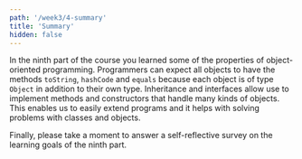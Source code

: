 ```yaml
---
path: '/week3/4-summary'
title: 'Summary'
hidden: false
---
```

<!-- Kurssin yhdeksännessä osassa tutustuttiin muutamaan olio-ohjelmoinnin piirteeseen -- perintään ja olioiden monimuotoisuuteen, joiden lisäksi tutustuimme myös rajapintoihin. Koska jokainen olio on oman tyyppinsä lisäksi Object-tyyppinen, voi ohjelmoinnissa käytettävien kirjastojen (kuten vaikkapa listan tai hajautustaulun) suunnittelija olettaa, että jokaisella oliolla on metodit `toString`, `hashCode`, ja `equals`. Tämän lisäksi, koska jokainen olio voidaan antaa parametrina kaikille niille metodeille ja konstruktoreille, jotka saavat parametrinaan olioon liittyvän luokan tyyppisiä olioita, mitä tahansa luokkia, joita olion luokka on perinyt, tai mitä tahansa rajapintoja, joita olion luokka tai sen perimät luokat ovat toteuttaneet, voidaan ohjelmiin toteuttaa metodeja ja konstruktoreita, jotka käsittelevät hyvin monentyyppisiä olioita. Tämä mahdollistaa muunmuassa ohjelmien laajennettavuuden ja helpottaa ongelma-alueen kuvaamista ja käsittelyä luokkien sekä niistä tehtyjen olioiden avulla. -->

In the ninth part of the course you learned some of the properties of object-oriented programming. Programmers can expect all objects to have the methods `toString`, `hashCode` and `equals` because each object is of type `Object` in addition to their own type. Inheritance and interfaces allow use to implement methods and constructors that handle many kinds of objects.  This enables us to easily extend programs and it helps with solving problems with classes and objects.

<!-- Vastaa vielä lopuksi seuraavaan yhdeksännen osan osaamistavoitteita tarkastelevaan itsearviointikyselyyn. -->

Finally, please take a moment to answer a self-reflective survey on the learning goals of the ninth part.

<quiz id='1b7f262e-7490-5425-b8e1-5dd829fe6ab1'></quiz>
